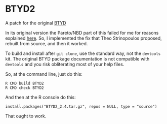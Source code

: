 # BTYD2

A patch for the original [BTYD](http://cran.r-project.org/web/packages/BTYD/index.html)

In its original version the Pareto/NBD part of this failed for me for reasons explained [here](https://github.com/theofilos/BTYD). So, I implemented the fix that Theo Strinopoulos proposed, rebuilt from source, and then it worked.

To build and install after `git clone`, use the standard way, not the `devtools` kit. The original BTYD package documentation is not compatible with `devtools` and you risk obliterating most of your help files.

So, at the command line, just do this:

```
R CMD build BTYD2
R CMD check BTYD2
````

And then at the R console do this:

```
install.packages("BTYD2_2.4.tar.gz", repos = NULL, type = "source")
```

That ought to work.

